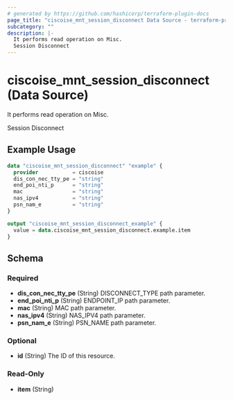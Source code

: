 ```yaml
---
# generated by https://github.com/hashicorp/terraform-plugin-docs
page_title: "ciscoise_mnt_session_disconnect Data Source - terraform-provider-ciscoise"
subcategory: ""
description: |-
  It performs read operation on Misc.
  Session Disconnect
---
```


# ciscoise_mnt_session_disconnect (Data Source)

It performs read operation on Misc.

Session Disconnect

## Example Usage

```terraform
data "ciscoise_mnt_session_disconnect" "example" {
  provider           = ciscoise
  dis_con_nec_tty_pe = "string"
  end_poi_nti_p      = "string"
  mac                = "string"
  nas_ipv4           = "string"
  psn_nam_e          = "string"
}

output "ciscoise_mnt_session_disconnect_example" {
  value = data.ciscoise_mnt_session_disconnect.example.item
}
```

<!-- schema generated by tfplugindocs -->
## Schema

### Required

- **dis_con_nec_tty_pe** (String) DISCONNECT_TYPE path parameter.
- **end_poi_nti_p** (String) ENDPOINT_IP path parameter.
- **mac** (String) MAC path parameter.
- **nas_ipv4** (String) NAS_IPV4 path parameter.
- **psn_nam_e** (String) PSN_NAME path parameter.

### Optional

- **id** (String) The ID of this resource.

### Read-Only

- **item** (String)


